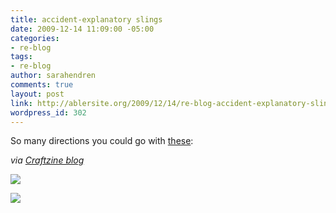 ```yaml
---
title: accident-explanatory slings
date: 2009-12-14 11:09:00 -05:00
categories:
- re-blog
tags:
- re-blog
author: sarahendren
comments: true
layout: post
link: http://ablersite.org/2009/12/14/re-blog-accident-explanatory-slings/
wordpress_id: 302
---
```


So many directions you could go with [these](http://blog.craftzine.com/archive/2009/05/accident-explanatory_slings.html?CMP=OTC-5JF307375954):

_via [Craftzine blog](http://blog.craftzine.com/archive/2009/05/accident-explanatory_slings.html?CMP=OTC-5JF307375954)_

[![](http://ablersite.files.wordpress.com/2009/12/funny_accident_slings1.jpg)](http://ablersite.files.wordpress.com/2009/12/funny_accident_slings1.jpg)

[![](http://ablersite.files.wordpress.com/2009/12/funny_accident_slings2.jpg)](http://ablersite.files.wordpress.com/2009/12/funny_accident_slings2.jpg)
